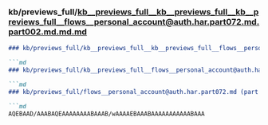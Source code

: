 ### kb/previews_full/kb__previews_full__kb__previews_full__kb__previews_full__flows__personal_account@auth.har.part072.md.part002.md.md.md

```md
### kb/previews_full/kb__previews_full__kb__previews_full__flows__personal_account@auth.har.part072.md.part002.md.md

```md
### kb/previews_full/kb__previews_full__flows__personal_account@auth.har.part072.md.part002.md

```md
### kb/previews_full/flows__personal_account@auth.har.part072.md (part 002)

```md
AQEBAAD/AAABAQEAAAAAAAABAAAB/wAAAAEBAAABAAAAAAAAAAABAAA
```

```

```

```

```
